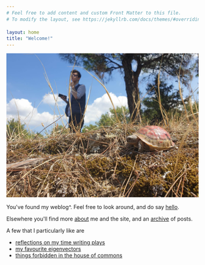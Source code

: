 ```yaml
---
# Feel free to add content and custom Front Matter to this file.
# To modify the layout, see https://jekyllrb.com/docs/themes/#overriding-theme-defaults

layout: home
title: "Welcome!"
---
```


<img src="/images/moi.jpg" class="home-image">

You've found my weblog^. Feel free to look around, and do say [hello](mailto:raymondadouglas@gmail.com).

Elsewhere you'll find more [about](/about) me and the site, and an [archive](/archive) of posts.

A few that I particularly like are 
- [reflections on my time writing plays](/2023/07/03/plays)
- [my favourite eigenvectors](/2022/04/03/eigenvectors)
- [things forbidden in the house of commons](/2022/01/03/parliament)